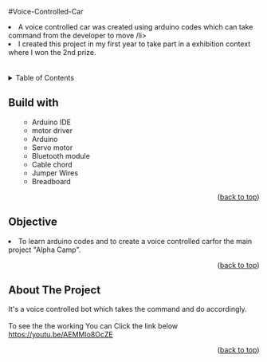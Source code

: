 #Voice-Controlled-Car
<li>A voice controlled car was created using arduino codes which can take command from the developer to move /li>
<li>I created this project in my first year to take part in a exhibition context where I won the 2nd prize.</li>
<br>
  <br>

<!-- TABLE OF CONTENTS -->

<details>
  <summary>Table of Contents</summary>
  <ol>
    <ul>
       <li><a href="#built-with">Built With</a></li>
      <li><a href="#Objective">Objective</a></li>
      <li><a href="#about-the-project">About The Project</a></li>
      </ul>
  </ol>
</details>

<!-- Built with -->
## Build with
<ol>
    <ul>
      <li>Arduino IDE</li>
      <li> motor driver </li>
      <li>Arduino </li>
       <li>Servo motor</li>
      <li> Bluetooth module </li>
       <li>Cable chord</li>
      <li>Jumper Wires</li>
      <li>Breadboard</li>
     <!-- <li><a href="https://www.javascript.com/">JavaScript</a></li> -->
      </ul>
  <p align="right">(<a href="#Voice-Controlled-Car">back to top</a>)</p>
  </ol>
  
## Objective
<li>To learn arduino codes and to create a voice controlled carfor the main project "Alpha Camp".</li>
<p align="right">(<a href="#Voice-Controlled-Car">back to top</a>)</p>


<!-- ABOUT THE PROJECT -->
## About The Project
It's a voice controlled bot which takes the command and do accordingly.
<br>
<br>
To see the the working You can Click the link below
<br>
https://youtu.be/AEMMlo8OcZE


<p align="right">(<a href="#Voice-Controlled-Car">back to top</a>)</p>





